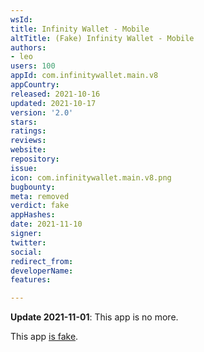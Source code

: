 ```yaml
---
wsId: 
title: Infinity Wallet - Mobile
altTitle: (Fake) Infinity Wallet - Mobile
authors:
- leo
users: 100
appId: com.infinitywallet.main.v8
appCountry: 
released: 2021-10-16
updated: 2021-10-17
version: '2.0'
stars: 
ratings: 
reviews: 
website: 
repository: 
issue: 
icon: com.infinitywallet.main.v8.png
bugbounty: 
meta: removed
verdict: fake
appHashes: 
date: 2021-11-10
signer: 
twitter: 
social: 
redirect_from: 
developerName: 
features: 

---
```


**Update 2021-11-01**: This app is no more.

This app [is fake](https://twitter.com/InfinityWallet/status/1453068315417583622).


